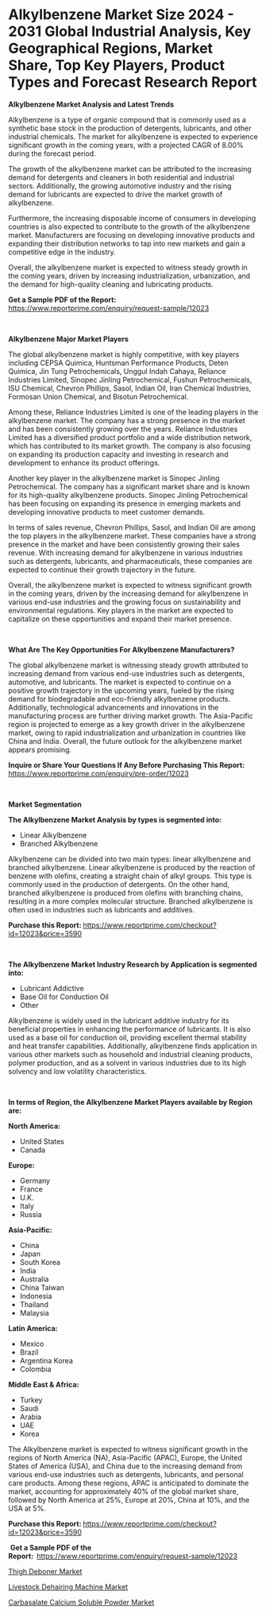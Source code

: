<p><h1>Alkylbenzene Market Size 2024 - 2031 Global Industrial Analysis, Key Geographical Regions, Market Share, Top Key Players, Product Types and Forecast Research Report</h1></p><p><strong>Alkylbenzene Market Analysis and Latest Trends</strong></p>
<p><p>Alkylbenzene is a type of organic compound that is commonly used as a synthetic base stock in the production of detergents, lubricants, and other industrial chemicals. The market for alkylbenzene is expected to experience significant growth in the coming years, with a projected CAGR of 8.00% during the forecast period. </p><p>The growth of the alkylbenzene market can be attributed to the increasing demand for detergents and cleaners in both residential and industrial sectors. Additionally, the growing automotive industry and the rising demand for lubricants are expected to drive the market growth of alkylbenzene. </p><p>Furthermore, the increasing disposable income of consumers in developing countries is also expected to contribute to the growth of the alkylbenzene market. Manufacturers are focusing on developing innovative products and expanding their distribution networks to tap into new markets and gain a competitive edge in the industry. </p><p>Overall, the alkylbenzene market is expected to witness steady growth in the coming years, driven by increasing industrialization, urbanization, and the demand for high-quality cleaning and lubricating products.</p></p>
<p><strong>Get a Sample PDF of the Report:&nbsp;</strong> <a href="https://www.reportprime.com/enquiry/request-sample/12023">https://www.reportprime.com/enquiry/request-sample/12023</a></p>
<p>&nbsp;</p>
<p><strong>Alkylbenzene Major Market Players</strong></p>
<p><p>The global alkylbenzene market is highly competitive, with key players including CEPSA Quimica, Huntsman Performance Products, Deten Quimica, Jin Tung Petrochemicals, Unggul Indah Cahaya, Reliance Industries Limited, Sinopec Jinling Petrochemical, Fushun Petrochemicals, ISU Chemical, Chevron Phillips, Sasol, Indian Oil, Iran Chemical Industries, Formosan Union Chemical, and Bisotun Petrochemical.</p><p>Among these, Reliance Industries Limited is one of the leading players in the alkylbenzene market. The company has a strong presence in the market and has been consistently growing over the years. Reliance Industries Limited has a diversified product portfolio and a wide distribution network, which has contributed to its market growth. The company is also focusing on expanding its production capacity and investing in research and development to enhance its product offerings.</p><p>Another key player in the alkylbenzene market is Sinopec Jinling Petrochemical. The company has a significant market share and is known for its high-quality alkylbenzene products. Sinopec Jinling Petrochemical has been focusing on expanding its presence in emerging markets and developing innovative products to meet customer demands.</p><p>In terms of sales revenue, Chevron Phillips, Sasol, and Indian Oil are among the top players in the alkylbenzene market. These companies have a strong presence in the market and have been consistently growing their sales revenue. With increasing demand for alkylbenzene in various industries such as detergents, lubricants, and pharmaceuticals, these companies are expected to continue their growth trajectory in the future.</p><p>Overall, the alkylbenzene market is expected to witness significant growth in the coming years, driven by the increasing demand for alkylbenzene in various end-use industries and the growing focus on sustainability and environmental regulations. Key players in the market are expected to capitalize on these opportunities and expand their market presence.</p></p>
<p>&nbsp;</p>
<p><strong>What Are The Key Opportunities For Alkylbenzene Manufacturers?</strong></p>
<p><p>The global alkylbenzene market is witnessing steady growth attributed to increasing demand from various end-use industries such as detergents, automotive, and lubricants. The market is expected to continue on a positive growth trajectory in the upcoming years, fueled by the rising demand for biodegradable and eco-friendly alkylbenzene products. Additionally, technological advancements and innovations in the manufacturing process are further driving market growth. The Asia-Pacific region is projected to emerge as a key growth driver in the alkylbenzene market, owing to rapid industrialization and urbanization in countries like China and India. Overall, the future outlook for the alkylbenzene market appears promising.</p></p>
<p><strong>Inquire or Share Your Questions If Any Before Purchasing This Report:</strong> <a href="https://www.reportprime.com/enquiry/pre-order/12023">https://www.reportprime.com/enquiry/pre-order/12023</a></p>
<p>&nbsp;</p>
<p><strong>Market Segmentation</strong></p>
<p><strong>The Alkylbenzene Market Analysis by types is segmented into:</strong></p>
<p><ul><li>Linear Alkylbenzene</li><li>Branched Alkylbenzene</li></ul></p>
<p><p>Alkylbenzene can be divided into two main types: linear alkylbenzene and branched alkylbenzene. Linear alkylbenzene is produced by the reaction of benzene with olefins, creating a straight chain of alkyl groups. This type is commonly used in the production of detergents. On the other hand, branched alkylbenzene is produced from olefins with branching chains, resulting in a more complex molecular structure. Branched alkylbenzene is often used in industries such as lubricants and additives.</p></p>
<p><strong>Purchase this Report:&nbsp;</strong><a href="https://www.reportprime.com/checkout?id=12023&price=3590">https://www.reportprime.com/checkout?id=12023&price=3590</a></p>
<p>&nbsp;</p>
<p><strong>The Alkylbenzene Market Industry Research by Application is segmented into:</strong></p>
<p><ul><li>Lubricant Addictive</li><li>Base Oil for Conduction Oil</li><li>Other</li></ul></p>
<p><p>Alkylbenzene is widely used in the lubricant additive industry for its beneficial properties in enhancing the performance of lubricants. It is also used as a base oil for conduction oil, providing excellent thermal stability and heat transfer capabilities. Additionally, alkylbenzene finds application in various other markets such as household and industrial cleaning products, polymer production, and as a solvent in various industries due to its high solvency and low volatility characteristics.</p></p>
<p>&nbsp;</p>
<p><strong>In terms of Region, the Alkylbenzene Market Players available by Region are:</strong></p>
<p>
    <p> <strong> North America: </strong>
        <ul>
            <li>United States</li>
            <li>Canada</li>
        </ul>
        </p> 
    <p> <strong> Europe: </strong>
        <ul>
            <li>Germany</li>
            <li>France</li>
            <li>U.K.</li>
            <li>Italy</li>
            <li>Russia</li>
        </ul>
        </p> 
    <p> <strong> Asia-Pacific: </strong>
        <ul>
            <li>China</li>
            <li>Japan</li>
            <li>South Korea</li>
            <li>India</li>
            <li>Australia</li>
            <li>China Taiwan</li>
            <li>Indonesia</li>
            <li>Thailand</li>
            <li>Malaysia</li>
        </ul>
        </p> 
    <p> <strong> Latin America: </strong>
        <ul>
            <li>Mexico</li>
            <li>Brazil</li>
            <li>Argentina Korea</li>
            <li>Colombia</li>
        </ul>
        </p> 
    <p> <strong> Middle East & Africa: </strong>
        <ul>
            <li>Turkey</li>
            <li>Saudi</li>
            <li>Arabia</li>
            <li>UAE</li>
            <li>Korea</li>
        </ul>
    </p>
    </p>
<p><p>The Alkylbenzene market is expected to witness significant growth in the regions of North America (NA), Asia-Pacific (APAC), Europe, the United States of America (USA), and China due to the increasing demand from various end-use industries such as detergents, lubricants, and personal care products. Among these regions, APAC is anticipated to dominate the market, accounting for approximately 40% of the global market share, followed by North America at 25%, Europe at 20%, China at 10%, and the USA at 5%.</p></p>
<p><strong>Purchase this Report: </strong><a href="https://www.reportprime.com/checkout?id=12023&price=3590">https://www.reportprime.com/checkout?id=12023&price=3590</a></p>
<p>&nbsp;<strong>Get a Sample PDF of the Report:&nbsp;&nbsp;</strong><a href="https://www.reportprime.com/enquiry/request-sample/12023">https://www.reportprime.com/enquiry/request-sample/12023</a></p>
<p><strong></strong></p>
<p><p><a href="https://view.publitas.com/reportprime-1/global-thigh-deboner-market-size-and-market-trends-insights-and-projections-from-2023-to-2030/">Thigh Deboner Market</a></p><p><a href="https://view.publitas.com/reportprime-1/livestock-dehairing-machine-market-size-and-growth-market-segmentation-regional-and-country-breakdowns-and-market-trends-for-period-from-2023-2030/">Livestock Dehairing Machine Market</a></p><p><a href="https://view.publitas.com/reportprime-1/carbasalate-calcium-soluble-powder-market-size-evaluating-its-market-trends-growth-and-projections-2023-2030/">Carbasalate Calcium Soluble Powder Market</a></p></p>